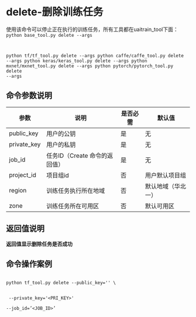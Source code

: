 

# delete-删除训练任务
使用该命令可以停止正在执行的训练任务，所有工具都在uaitrain\_tool下面：
<code>
python base_tool.py delete --args

python tf/tf_tool.py delete --args
python caffe/caffe_tool.py delete --args
python keras/keras_tool.py delete --args
python mxnet/mxnet_tool.py delete --args
python pytorch/pytorch_tool.py delete --args
</code>

## 命令参数说明

| 参数 | 说明 | 是否必需 | 默认值 |
| ---- | ---- | -------- | ------ |
| public\_key         | 用户的公钥                                              | 是              |        无     |
| private\_key        | 用户的私钥                                              | 是              |        无     |
| job\_id                | 任务ID（Create 命令的返回值）                 | 是              |      无      |
| project\_id         | 项目组id                                                  | 否               |        用户默认项目组   |
| region               | 训练任务执行所在地域                                 | 否               |       默认地域（华北一）   |
| zone                 | 训练任务所在可用区                                    | 否              |        默认可用区   |

## 返回值说明
**返回值显示删除任务是否成功**

## 命令操作案例
<code>
python tf_tool.py delete --public_key='<PUB_KEY>' \

​    --private_key='<PRI_KEY>' \
​    --job_id=’<JOB_ID>’
</code>